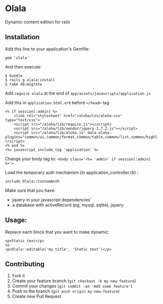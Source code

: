 # Olala

Dynamic content edition for rails

## Installation

Add this line to your application's Gemfile:

    gem 'olala'

And then execute:

    $ bundle
    $ rails g olala:install
    $ rake db:migrate

Add `require olala` at the end of `app/assets/javascripts/application.js`

Add this in `application.html.erb` before `</head>` tag

    <% if session[:admin] %>
        <link rel="stylesheet" href="/aloha/css/aloha.css" type="text/css">
        <script src="/aloha/lib/require.js"></script>
        <script src="/aloha/lib/vendor/jquery-1.7.2.js"></script>
        <script src="/aloha/lib/aloha.js" data-aloha-plugins="common/ui,common/format,common/table,common/list,common/highlighteditables,common/link,common/image,common/block,common/undo"></script>
    <% end %>
    <%= javascript_include_tag 'application' %>

Change your body tag to: `<body class='<%= 'admin' if session[:admin] %>'>`

Load the temporary auth mechanism (in application_controller.rb) :

    include Olala::CustomAuth


Make sure that you have:

 - jquery in your javascript dependencies'
 - a database with activeRecord (pg, mysql, sqlite), jquery

## Usage:

Replace each block that you want to make dynamic:

    <p>Static text</p>
    to
    <p>Olala::editable('my_title', 'Static text')</p>

## Contributing

1. Fork it
2. Create your feature branch (`git checkout -b my-new-feature`)
3. Commit your changes (`git commit -am 'Add some feature'`)
4. Push to the branch (`git push origin my-new-feature`)
5. Create new Pull Request
